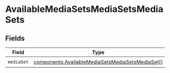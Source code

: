 # AvailableMediaSetsMediaSetsMediaSets


## Fields

| Field                                                                                                              | Type                                                                                                               | Required                                                                                                           | Description                                                                                                        |
| ------------------------------------------------------------------------------------------------------------------ | ------------------------------------------------------------------------------------------------------------------ | ------------------------------------------------------------------------------------------------------------------ | ------------------------------------------------------------------------------------------------------------------ |
| `mediaSet`                                                                                                         | [components.AvailableMediaSetsMediaSetsMediaSet](../../models/components/availablemediasetsmediasetsmediaset.md)[] | :heavy_check_mark:                                                                                                 | N/A                                                                                                                |